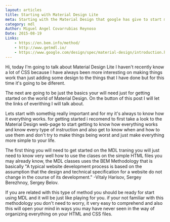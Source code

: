 ```yaml
---
layout: articles
title: Starting with Material Design Lite
meta: Starting with the Material Design that google has give to start making all our web pages and apps the way they have always do and that lots of people always wanted to know.
category: mdl
Author: Miguel Angel Covarrubias Reynoso
Date: 2015-08-19
Links:
	- https://en.bem.info/method/
	- http://www.getmdl.io/
	- https://www.google.com/design/spec/material-design/introduction.html
---
```


<p>Hi, today I'm going to talk about Material Design Lite I haven't recently know a lot of CSS because I have always been more interesting on making things work than just adding some design to the things that I have done but for this time it's going to be diferent.</p>

<p>The next are going to be just the basics your will need just for getting started on the world of Material Design. On the button of this post I will let the links of everithing I will talk about.</p>

<p>Lets start with somethig really important and for my it's always to know how it everything works. for getting started i recomend to first take a look to the Material Design web-page to start getting to know how everything works and know every type of instruction and also get to know when and how to use them and don't try to make things being worst and just make everything more simple to your life.</p>

<p>The first thing you will need to get started on the MDL traning you will just need to know very well how to use the clases on the simple HTML files you may already know, the MDL classes uses the BEM Methodology that is basically "A typical website development process is based on the assumption that the design and technical specification for a website do not change in the course of its development." -Vitaly Harisov, Sergey Berezhnoy, Sergey Belov.</p>

<p>If you are related with this type of method you should be ready for start using MDL and it will be just like playing for you. if your not familiar with this methodology you don't need to worry, it very easy to comprehend and also this will open your mind in ways you may have never seen in the way of organizing everything on your HTML and CSS files.</p>